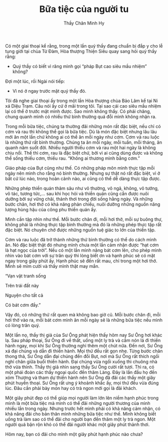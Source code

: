 ﻿---
title: Bữa tiệc của người tu
author: Thầy Chân Minh Hy
---

Có một giai thoại kể rằng, trong một lần quý thầy đang chuẩn bị đắp y cho lễ tụng giới tại chùa Từ Đàm, Hòa thượng Thiện Siêu quay sang hỏi quý thầy rằng:

- Quý thầy có biết vì răng mình gọi “pháp Bụt cao siêu mầu nhiệm” không?

Đợi một lúc, rồi Ngài nói tiếp:

- Vì nó ở ngay trước mặt quý thầy đó. 

Tôi đã nghe giai thoại ấy trong một lần Hòa thượng chùa Bảo Lâm kể tại Ni xá Diệu Trạm. Câu nói ấy cứ ở mãi trong tôi. Tại sao cái cao siêu mầu nhiệm lại có thể ở trước mặt mình được. Sao mình không thấy. Có phải chăng, chung quanh mình có nhiều thứ bình thường quá đỗi mình không nhận ra. 

Trong mỗi bữa tiệc, chúng ta thường đãi những món rất đặc biệt, nếu chỉ có cơm và rau thì không thể gọi là bữa tiệc. Dù là món đặc biệt nhưng lâu lâu mới ăn một lần chứ không ai có thể ăn mỗi ngày như cơm. Cơm và rau luộc là những thứ rất bình thường. Chúng ta ăn mỗi ngày, mỗi tuần, mỗi tháng, ăn quanh năm suốt đời. Nhiều người thiếu cơm và rau một hai ngày là không chịu nổi. Thế thì cơm, rau là đặc biệt chứ, bởi vì ai cũng dùng được và không thể sống thiếu cơm, thiếu rau. “Không ai thương mình bằng cơm.”

Giáo pháp của Bụt cũng như thế. Có những pháp môn mình thực tập mỗi ngày nên mình cho rằng nó bình thường. Nhưng sự thật nó rất đặc biệt, vì ở bất cứ lúc nào, trong hoàn cảnh nào, ai cũng có thể dễ dàng thực tập được.

Những phép thiền quán thâm sâu như vô thường, vô ngã, không, vô tướng, vô tác, tương tức,… sau khi học hỏi và thiền quán cũng cần được nuôi dưỡng bởi sự vững chãi, thảnh thơi trong đời sống hằng ngày. Và những bước chân, hơi thở có khả năng phản chiếu, nuôi dưỡng những nguồn năng lượng hùng hậu của công phu thiền quán ấy.

Mình cần tập nhìn như thế. Mỗi bước chân đi, mỗi hơi thở, mỗi sự buông thư, không phải là những thực tập bình thường mà đó là những phép thực tập rất đặc biệt. Nó chuyên chở được những nguồn tuệ giác to lớn của thiền tập. 

Cơm và rau luộc đã trở thành những thứ bình thường có thể do cách mình ăn. Nó đặc biệt thật đó nhưng mình chưa một lần cảm nhận được “hạt cơm là hạt ngọc của trời”. Nếu có một lần mình nâng bát cơm lên, cho phép mình nhìn vào bát cơm với sự trân quý thì lòng biết ơn và hạnh phúc sẽ có mặt ngay trong giây phút ấy. Hạnh phúc sẽ đến rất mau, chỉ trong một hơi thở. Mình sẽ mỉm cười và thấy mình thật may mắn.

“Vạn vật tranh sống 

Trên trái đất này

Nguyện cho tất cả

Có bát cơm đầy.”

Vậy đó, có những thứ rất quen mà không bao giờ cũ. Mỗi bước chân đi, mỗi hơi thở vào ra, mỗi bát cơm mình ăn mỗi ngày sẽ là những bữa tiệc nếu mình có lòng trân quý. 

Một lần nọ, thầy thị giả của Sư Ông phát hiện thấy hôm nay Sư Ông hơi khác lạ. Sau pháp thoại, Sư Ông đi về thất, uống một ly trà và cầm nón lá đi thiền hành ngay, mọi khi Sư Ông thường nghỉ thêm một chút nữa. Đến nơi, Sư Ông xá đại chúng và dẫn đi thiền hành. Mọi thứ đều rất gọn nhẹ. Từng bước chân thong thả, Sư Ông dẫn đại chúng đến đồi Bụt, nơi mà Sư Ông rất thích ngồi nghỉ chân giữa buổi thiền hành. Đại chúng vừa ngồi xuống thì chuông nhà thờ vừa thỉnh. Thầy thị giả nhìn sang thấy Sư Ông cười rất tươi. Thì ra, có một phái đoàn các thầy ngoại quốc đến thăm Làng. Đây là lần đầu họ đến xóm Thượng và tham dự thiền hành nên Sư Ông đã đãi các thầy một giây phút huyền thoại. Sư Ông rất ưng ý khoảnh khắc ấy, mọi thứ đều vừa đúng lúc. Đâu cần phải bày món hay có trà ngon mới gọi là đãi khách. 

Một giây phút đẹp có thể giúp mọi người làm lớn lên niềm hạnh phúc trong mình là một bữa tiệc mà mình có thể đãi những người thương của mình nhiều lần trong ngày. Nhưng trước hết mình phải có khả năng cảm nhận, có khả năng đãi cho bản thân mình những bữa tiệc như thế. Mình không biết uống trà làm sao có thể đãi cho người bạn đến thăm một ly trà ngon. Một người quá bận rộn khó có thể đãi người khác một giây phút thảnh thơi. 

Hôm nay, bạn có đãi cho mình một giây phút hạnh phúc nào chưa?


